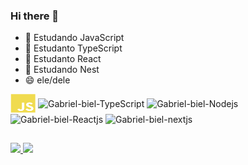 ### Hi there 👋

- 🌱 Estudando JavaScript
- 🌱 Estudanto TypeScript
- 🌱 Estudanto React
- 🌱 Estudando Nest 
- 😄 ele/dele

<div>
  <img align="center" alt="Gabriel-biel-Js" height="30" width="40" src="https://raw.githubusercontent.com/devicons/devicon/master/icons/javascript/javascript-plain.svg" />
  <img align="center" alt="Gabriel-biel-TypeScript" height="30" width="40" src="https://xesque.rocketseat.dev/platform/tech/typescript.svg" />
  <img align="center" alt="Gabriel-biel-Nodejs" height="30" width="40" src="https://xesque.rocketseat.dev/platform/tech/node.svg" />
  <img align="center" height="30" width="40" src="https://xesque.rocketseat.dev/platform/tech/reactjs.svg" alt="Gabriel-biel-Reactjs"/>
<!--   <img align="center" alt="Gabriel-biel-reactNative" height="30" width="40" src="https://xesque.rocketseat.dev/platform/tech/react-native.svg" /> -->
  <img align="center" alt="Gabriel-biel-nextjs" height="30" width="40" src="https://xesque.rocketseat.dev/platform/tech/nextjs.svg" />
<div>
  
  ##

<div>
  <a href="https://github.com/Gabriel-biel">
    <img height="180em" src="https://github-readme-stats.vercel.app/api?username=Gabriel-biel&show_icons=true&theme=radical&include_all_commits=true&count_private=true" />
    <img height="180em" src="https://github-readme-stats.vercel.app/api/top-langs/?username=Gabriel-biel&layout=compact&langs_count=16&theme=cobalt" />
  </a>
<div>
